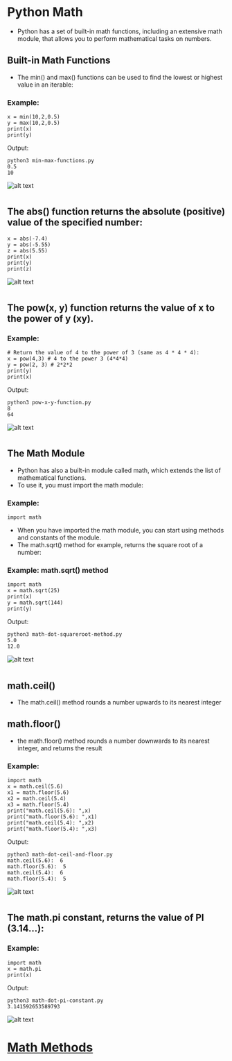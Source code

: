 # Python Math

- Python has a set of built-in math functions, including an extensive math module, that allows you to perform mathematical tasks on numbers.

## Built-in Math Functions

- The min() and max() functions can be used to find the lowest or highest value in an iterable:

### Example:

```
x = min(10,2,0.5)
y = max(10,2,0.5)
print(x)
print(y)
```

Output:

```
python3 min-max-functions.py
0.5
10
```

![alt text](image.png)

#

## The abs() function returns the absolute (positive) value of the specified number:

```
x = abs(-7.4)
y = abs(-5.55)
z = abs(5.55)
print(x)
print(y)
print(z)

```

![alt text](image-1.png)

#

## The pow(x, y) function returns the value of x to the power of y (xy).

### Example:

```
# Return the value of 4 to the power of 3 (same as 4 * 4 * 4):
x = pow(4,3) # 4 to the power 3 (4*4*4)
y = pow(2, 3) # 2*2*2
print(y)
print(x)

```

Output:

```
python3 pow-x-y-function.py
8
64

```

![alt text](image-2.png)

#

## The Math Module

- Python has also a built-in module called math, which extends the list of mathematical functions.
- To use it, you must import the math module:

### Example:

```
import math
```

- When you have imported the math module, you can start using methods and constants of the module.
- The math.sqrt() method for example, returns the square root of a number:

### Example: math.sqrt() method

```
import math
x = math.sqrt(25)
print(x)
y = math.sqrt(144)
print(y)
```

Output:

```
python3 math-dot-squareroot-method.py
5.0
12.0
```

![alt text](image-3.png)

#

## math.ceil()

- The math.ceil() method rounds a number upwards to its nearest integer

## math.floor()

- the math.floor() method rounds a number downwards to its nearest integer, and returns the result

### Example:

```
import math
x = math.ceil(5.6)
x1 = math.floor(5.6)
x2 = math.ceil(5.4)
x3 = math.floor(5.4)
print("math.ceil(5.6): ",x)
print("math.floor(5.6): ",x1)
print("math.ceil(5.4): ",x2)
print("math.floor(5.4): ",x3)

```

Output:

```
python3 math-dot-ceil-and-floor.py
math.ceil(5.6):  6
math.floor(5.6):  5
math.ceil(5.4):  6
math.floor(5.4):  5
```

![alt text](image-4.png)

#

## The math.pi constant, returns the value of PI (3.14...):

### Example:

```
import math
x = math.pi
print(x)
```

Output:

```
python3 math-dot-pi-constant.py
3.141592653589793

```

![alt text](image-5.png)

#

# [Math Methods](https://www.w3schools.com/python/module_math.asp)
